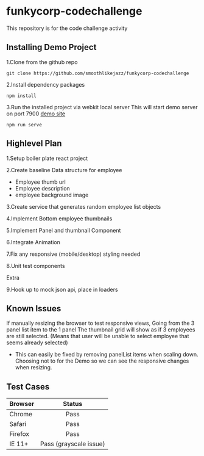 # funkycorp-codechallenge
This repository is for the code challenge activity

## Installing Demo Project

1.Clone from the github repo
```
git clone https://github.com/smoothlikejazz/funkycorp-codechallenge
```

2.Install dependency packages
```
npm install
```

3.Run the installed project via webkit local server
This will start demo server on port 7900 [demo site](http://localhost:7900/)
```
npm run serve
```

## Highlevel Plan
1.Setup boiler plate react project

2.Create baseline Data structure for employee
  * Employee thumb url
  * Employee description
  * employee background image

3.Create service that generates random employee list objects

4.Implement Bottom employee thumbnails

5.Implement Panel and thumbnail Component

6.Integrate Animation

7.Fix any responsive (mobile/desktop) styling needed

8.Unit test components 

Extra

9.Hook up to mock json api, place in loaders

## Known Issues

If manually resizing the browser to test responsive views, Going from the 3 panel list item to the 1 panel
The thumbnail grid will show as if 3 employees are still selected. (Means that user will be unable to select employee that seems already selected)
 
 * This can easily be fixed by removing panelList items when scaling down. Choosing not to for the Demo so we can see the responsive changes when resizing.

 
 ## Test Cases
 | Browser        | Status       |
 | ------------- |:-------------:| 
 | Chrome      | Pass | 
 | Safari      | Pass      | 
 | Firefox | Pass      |
 | IE 11+ | Pass (grayscale issue) | 
 
